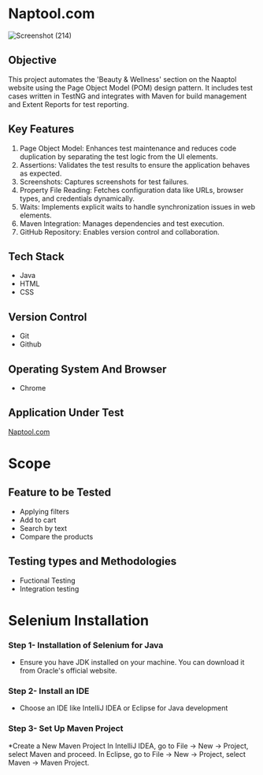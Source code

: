 # Naptool.com

![Screenshot (214)](https://github.com/user-attachments/assets/e3e2b46f-64d1-47dd-9b31-b26bd487832d)

## Objective
This project automates the 'Beauty & Wellness' section on the Naaptol website using the Page Object Model (POM) design pattern. It includes test cases written in TestNG and integrates with Maven for build management and Extent Reports for test reporting.

## Key Features

1. Page Object Model: Enhances test maintenance and reduces code duplication by separating the test logic from the UI elements.
2. Assertions: Validates the test results to ensure the application behaves as expected.
3. Screenshots: Captures screenshots for test failures.
4. Property File Reading: Fetches configuration data like URLs, browser types, and credentials dynamically.
5. Waits: Implements explicit waits to handle synchronization issues in web elements.
6. Maven Integration: Manages dependencies and test execution.
7. GitHub Repository: Enables version control and collaboration.

## Tech Stack
 *  Java
 *  HTML
 *  CSS
## Version Control
 * Git
 * Github
## Operating System And Browser
 * Chrome
## Application Under Test
[Naptool.com](https://www.naaptol.com/)
# Scope
## Feature to be Tested
* Applying filters
* Add to cart
* Search by text
* Compare the products
## Testing types and Methodologies
* Fuctional Testing
* Integration testing
# Selenium Installation
### Step 1- Installation of Selenium for Java
* Ensure you have JDK installed on your machine. You can download it from Oracle's official website.
### Step 2- Install an IDE
* Choose an IDE like IntelliJ IDEA or Eclipse for Java development
### Step 3- Set Up Maven Project
*Create a New Maven Project
In IntelliJ IDEA, go to File -> New -> Project, select Maven and proceed.
In Eclipse, go to File -> New -> Project, select Maven -> Maven Project.


  
   

